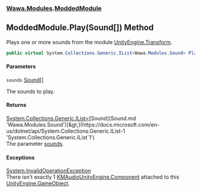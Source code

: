 ### [Wawa.Modules](Wawa.Modules.md 'Wawa.Modules').[ModdedModule](ModdedModule.md 'Wawa.Modules.ModdedModule')

## ModdedModule.Play(Sound[]) Method

Plays one or more sounds from the module [UnityEngine.Transform](https://docs.microsoft.com/en-us/dotnet/api/UnityEngine.Transform 'UnityEngine.Transform').

```csharp
public virtual System.Collections.Generic.IList<Wawa.Modules.Sound> Play(params Wawa.Modules.Sound[] sounds);
```
#### Parameters

<a name='Wawa.Modules.ModdedModule.Play(Wawa.Modules.Sound[]).sounds'></a>

`sounds` [Sound](Sound.md 'Wawa.Modules.Sound')[[]](https://docs.microsoft.com/en-us/dotnet/api/System.Array 'System.Array')

The sounds to play.

#### Returns
[System.Collections.Generic.IList&lt;](https://docs.microsoft.com/en-us/dotnet/api/System.Collections.Generic.IList-1 'System.Collections.Generic.IList`1')[Sound](Sound.md 'Wawa.Modules.Sound')[&gt;](https://docs.microsoft.com/en-us/dotnet/api/System.Collections.Generic.IList-1 'System.Collections.Generic.IList`1')  
The parameter [sounds](ModdedModule.Play(Sound[]).md#Wawa.Modules.ModdedModule.Play(Wawa.Modules.Sound[]).sounds 'Wawa.Modules.ModdedModule.Play(Wawa.Modules.Sound[]).sounds').

#### Exceptions

[System.InvalidOperationException](https://docs.microsoft.com/en-us/dotnet/api/System.InvalidOperationException 'System.InvalidOperationException')  
There isn't exactly 1 [KMAudio](https://docs.microsoft.com/en-us/dotnet/api/KMAudio 'KMAudio')[UnityEngine.Component](https://docs.microsoft.com/en-us/dotnet/api/UnityEngine.Component 'UnityEngine.Component') attached to this [UnityEngine.GameObject](https://docs.microsoft.com/en-us/dotnet/api/UnityEngine.GameObject 'UnityEngine.GameObject').